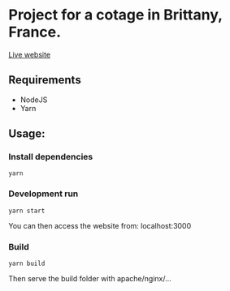 # Project for a cotage in Brittany, France.

[Live website](https://gite-piscine.com)

## Requirements

- NodeJS
- Yarn

## Usage:

### Install dependencies

`yarn`

### Development run

`yarn start`

You can then access the website from: localhost:3000

### Build

`yarn build`

Then serve the build folder with apache/nginx/...
